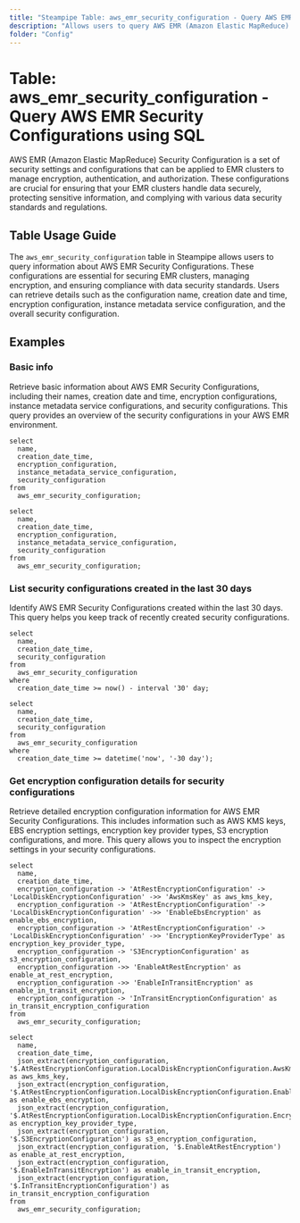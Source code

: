 ```yaml
---
title: "Steampipe Table: aws_emr_security_configuration - Query AWS EMR Security Configurations using SQL"
description: "Allows users to query AWS EMR (Amazon Elastic MapReduce) Security Configurations. This table provides information about security settings and configurations that can be applied to EMR clusters, managing encryption, authentication, and authorization. These configurations are crucial for ensuring the secure handling of data, protecting sensitive information, and complying with various data security standards and regulations."
folder: "Config"
---
```


# Table: aws_emr_security_configuration - Query AWS EMR Security Configurations using SQL

AWS EMR (Amazon Elastic MapReduce) Security Configuration is a set of security settings and configurations that can be applied to EMR clusters to manage encryption, authentication, and authorization. These configurations are crucial for ensuring that your EMR clusters handle data securely, protecting sensitive information, and complying with various data security standards and regulations.

## Table Usage Guide

The `aws_emr_security_configuration` table in Steampipe allows users to query information about AWS EMR Security Configurations. These configurations are essential for securing EMR clusters, managing encryption, and ensuring compliance with data security standards. Users can retrieve details such as the configuration name, creation date and time, encryption configuration, instance metadata service configuration, and the overall security configuration.

## Examples

### Basic info
Retrieve basic information about AWS EMR Security Configurations, including their names, creation date and time, encryption configurations, instance metadata service configurations, and security configurations. This query provides an overview of the security configurations in your AWS EMR environment.

```sql+postgres
select
  name,
  creation_date_time,
  encryption_configuration,
  instance_metadata_service_configuration,
  security_configuration
from
  aws_emr_security_configuration;
```

```sql+sqlite
select
  name,
  creation_date_time,
  encryption_configuration,
  instance_metadata_service_configuration,
  security_configuration
from
  aws_emr_security_configuration;
```

### List security configurations created in the last 30 days
Identify AWS EMR Security Configurations created within the last 30 days. This query helps you keep track of recently created security configurations.

```sql+postgres
select
  name,
  creation_date_time,
  security_configuration
from
  aws_emr_security_configuration
where
  creation_date_time >= now() - interval '30' day;
```

```sql+sqlite
select
  name,
  creation_date_time,
  security_configuration
from
  aws_emr_security_configuration
where
  creation_date_time >= datetime('now', '-30 day');
```

### Get encryption configuration details for security configurations
Retrieve detailed encryption configuration information for AWS EMR Security Configurations. This includes information such as AWS KMS keys, EBS encryption settings, encryption key provider types, S3 encryption configurations, and more. This query allows you to inspect the encryption settings in your security configurations.

```sql+postgres
select
  name,
  creation_date_time,
  encryption_configuration -> 'AtRestEncryptionConfiguration' -> 'LocalDiskEncryptionConfiguration' ->> 'AwsKmsKey' as aws_kms_key,
  encryption_configuration -> 'AtRestEncryptionConfiguration' -> 'LocalDiskEncryptionConfiguration' ->> 'EnableEbsEncryption' as enable_ebs_encryption,
  encryption_configuration -> 'AtRestEncryptionConfiguration' -> 'LocalDiskEncryptionConfiguration' ->> 'EncryptionKeyProviderType' as encryption_key_provider_type,
  encryption_configuration -> 'S3EncryptionConfiguration' as s3_encryption_configuration,
  encryption_configuration ->> 'EnableAtRestEncryption' as enable_at_rest_encryption,
  encryption_configuration ->> 'EnableInTransitEncryption' as enable_in_transit_encryption,
  encryption_configuration -> 'InTransitEncryptionConfiguration' as in_transit_encryption_configuration
from
  aws_emr_security_configuration;
```

```sql+sqlite
select
  name,
  creation_date_time,
  json_extract(encryption_configuration, '$.AtRestEncryptionConfiguration.LocalDiskEncryptionConfiguration.AwsKmsKey') as aws_kms_key,
  json_extract(encryption_configuration, '$.AtRestEncryptionConfiguration.LocalDiskEncryptionConfiguration.EnableEbsEncryption') as enable_ebs_encryption,
  json_extract(encryption_configuration, '$.AtRestEncryptionConfiguration.LocalDiskEncryptionConfiguration.EncryptionKeyProviderType') as encryption_key_provider_type,
  json_extract(encryption_configuration, '$.S3EncryptionConfiguration') as s3_encryption_configuration,
  json_extract(encryption_configuration, '$.EnableAtRestEncryption') as enable_at_rest_encryption,
  json_extract(encryption_configuration, '$.EnableInTransitEncryption') as enable_in_transit_encryption,
  json_extract(encryption_configuration, '$.InTransitEncryptionConfiguration') as in_transit_encryption_configuration
from
  aws_emr_security_configuration;
```